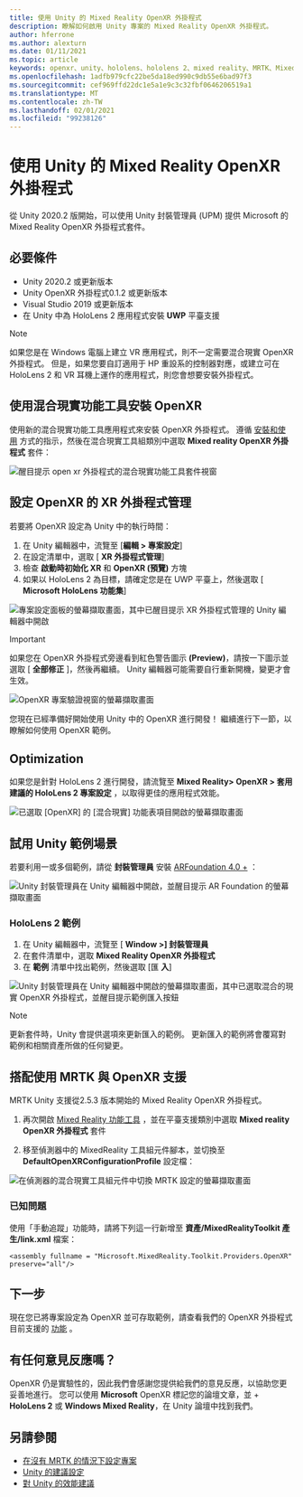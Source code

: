 ```yaml
---
title: 使用 Unity 的 Mixed Reality OpenXR 外掛程式
description: 瞭解如何啟用 Unity 專案的 Mixed Reality OpenXR 外掛程式。
author: hferrone
ms.author: alexturn
ms.date: 01/11/2021
ms.topic: article
keywords: openxr、unity、hololens、hololens 2、mixed reality、MRTK、Mixed Reality 工具組、增強的現實、虛擬實境、混合現實耳機、學習、教學課程、快速入門
ms.openlocfilehash: 1adfb979cfc22be5da18ed990c9db55e6bad97f3
ms.sourcegitcommit: cef969ffd22dc1e5a1e9c3c32fbf0646206519a1
ms.translationtype: MT
ms.contentlocale: zh-TW
ms.lasthandoff: 02/01/2021
ms.locfileid: "99238126"
---
```

# <a name="using-the-mixed-reality-openxr-plugin-for-unity"></a>使用 Unity 的 Mixed Reality OpenXR 外掛程式

從 Unity 2020.2 版開始，可以使用 Unity 封裝管理員 (UPM) 提供 Microsoft 的 Mixed Reality OpenXR 外掛程式套件。

## <a name="prerequisites"></a>必要條件

* Unity 2020.2 或更新版本
* Unity OpenXR 外掛程式0.1.2 或更新版本
* Visual Studio 2019 或更新版本
* 在 Unity 中為 HoloLens 2 應用程式安裝 **UWP** 平臺支援

> [!NOTE]
> 如果您是在 Windows 電腦上建立 VR 應用程式，則不一定需要混合現實 OpenXR 外掛程式。 但是，如果您要自訂適用于 HP 重設系的控制器對應，或建立可在 HoloLens 2 和 VR 耳機上運作的應用程式，則您會想要安裝外掛程式。

## <a name="installing-openxr-with-the-mixed-reality-feature-tool"></a>使用混合現實功能工具安裝 OpenXR

使用新的混合現實功能工具應用程式來安裝 OpenXR 外掛程式。 遵循 [安裝和使用](welcome-to-mr-feature-tool.md) 方式的指示，然後在混合現實工具組類別中選取 **Mixed reality OpenXR 外掛程式** 套件：

![醒目提示 open xr 外掛程式的混合現實功能工具套件視窗](images/feature-tool-openxr.png)

## <a name="configuring-xr-plugin-management-for-openxr"></a>設定 OpenXR 的 XR 外掛程式管理

若要將 OpenXR 設定為 Unity 中的執行時間：

1. 在 Unity 編輯器中，流覽至 [**編輯 > 專案設定**]
2. 在設定清單中，選取 [ **XR 外掛程式管理**]
3. 檢查 **啟動時初始化 XR** 和 **OpenXR (預覽)** 方塊
4. 如果以 HoloLens 2 為目標，請確定您是在 UWP 平臺上，然後選取 [ **Microsoft HoloLens 功能集**]

![專案設定面板的螢幕擷取畫面，其中已醒目提示 XR 外掛程式管理的 Unity 編輯器中開啟](images/openxr-img-05.png)

> [!IMPORTANT]
> 如果您在 OpenXR 外掛程式旁邊看到紅色警告圖示 **(Preview)**，請按一下圖示並選取 [ **全部修正** ]，然後再繼續。 Unity 編輯器可能需要自行重新開機，變更才會生效。

![OpenXR 專案驗證視窗的螢幕擷取畫面](images/openxr-img-06.png)

您現在已經準備好開始使用 Unity 中的 OpenXR 進行開發！  繼續進行下一節，以瞭解如何使用 OpenXR 範例。

## <a name="optimization"></a>Optimization

如果您是針對 HoloLens 2 進行開發，請流覽至 **Mixed Reality> OpenXR > 套用建議的 HoloLens 2 專案設定** ，以取得更佳的應用程式效能。

![已選取 [OpenXR] 的 [混合現實] 功能表項目開啟的螢幕擷取畫面](images/openxr-img-08.png)

## <a name="try-out-the-unity-sample-scenes"></a>試用 Unity 範例場景

若要利用一或多個範例，請從 **封裝管理員** 安裝 [ARFoundation 4.0 +](https://docs.unity3d.com/Packages/com.unity.xr.arfoundation@4.1/manual/index.html#installing-ar-foundation) ：

![Unity 封裝管理員在 Unity 編輯器中開啟，並醒目提示 AR Foundation 的螢幕擷取畫面](images/openxr-img-09.png)

### <a name="hololens-2-samples"></a>HoloLens 2 範例

1. 在 Unity 編輯器中，流覽至 [ **Window >] 封裝管理員**
2. 在套件清單中，選取 **Mixed Reality OpenXR 外掛程式**
3. 在 **範例** 清單中找出範例，然後選取 [匯 **入**]

![Unity 封裝管理員在 Unity 編輯器中開啟的螢幕擷取畫面，其中已選取混合的現實 OpenXR 外掛程式，並醒目提示範例匯入按鈕](images/openxr-img-03.png)

<!-- ### For all other OpenXR samples

1. In the Unity Editor, navigate to **Window > Package Manager**
2. In the list of packages, select **OpenXR Plugin**
3. Locate the sample in the **Samples** list and select **Import**

![Screenshot of Unity Package Manager open in Unity editor with OpenXR Plugin selected and samples import button highlighted](images/openxr-img-10.png) -->

> [!NOTE]
> 更新套件時，Unity 會提供選項來更新匯入的範例。  更新匯入的範例將會覆寫對範例和相關資產所做的任何變更。

## <a name="using-mrtk-with-openxr-support"></a>搭配使用 MRTK 與 OpenXR 支援

MRTK Unity 支援從2.5.3 版本開始的 Mixed Reality OpenXR 外掛程式。  

1. 再次開啟 [Mixed Reality 功能工具](welcome-to-mr-feature-tool.md) ，並在平臺支援類別中選取 **Mixed reality OpenXR 外掛程式** 套件

<!-- MRTK plugins can be installed from the same scoped registries as you set up when [installing the Mixed Reality OpenXR plugin](#installing-the-mixed-reality-openxr-plugin). You can find more detailed information in the [MRTK documentation](https://microsoft.github.io/MixedRealityToolkit-Unity/Documentation/usingupm.html#registering-the-mixed-reality-component-server).

1. Add following packages in your **[projectRoot]/Packages/manifest.json** file:

```json
"dependencies": {
    "com.microsoft.mixedreality.toolkit.foundation": "2.5.3",
    "com.microsoft.mixedreality.toolkit.tools": "2.5.3",
    "com.microsoft.mixedreality.toolkit.examples": "2.5.3",
    …
}
``` -->

2. 移至偵測器中的 MixedReality 工具組元件腳本，並切換至 **DefaultOpenXRConfigurationProfile** 設定檔：

![在偵測器的混合現實工具組元件中切換 MRTK 設定的螢幕擷取畫面](images/openxr-img-11.png)

### <a name="known-issues"></a>已知問題 

使用「手動追蹤」功能時，請將下列這一行新增至 **資產/MixedRealityToolkit 產生/link.xml** 檔案：

```
<assembly fullname = "Microsoft.MixedReality.Toolkit.Providers.OpenXR" preserve="all"/>
```

## <a name="next-steps"></a>下一步

現在您已將專案設定為 OpenXR 並可存取範例，請查看我們的 OpenXR 外掛程式目前支援的 [功能](openxr-supported-features.md) 。

## <a name="have-feedback"></a>有任何意見反應嗎？

OpenXR 仍是實驗性的，因此我們會感謝您提供給我們的意見反應，以協助您更妥善地進行。 您可以使用 **Microsoft** OpenXR 標記您的論壇文章，並 [](https://aka.ms/unityforums)  +   **HoloLens 2** 或 **Windows Mixed Reality**，在 Unity 論壇中找到我們。

## <a name="see-also"></a>另請參閱

* [在沒有 MRTK 的情況下設定專案](configure-unity-project.md)
* [Unity 的建議設定](recommended-settings-for-unity.md)
* [對 Unity 的效能建議](performance-recommendations-for-unity.md#how-to-profile-with-unity)
